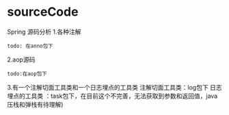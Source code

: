 # sourceCode
Spring 源码分析
  1.各种注解
    
    todo: 在anno包下
  2.aop源码
    
    todo:在aop包下
  
  3.有一个注解切面工具类和一个日志埋点的工具类
    注解切面工具类：log包下
    日志埋点的工具类 ：task包下，在目前这个不完善，无法获取到参数和返回值，java压栈和弹栈有待理解)
  
  
